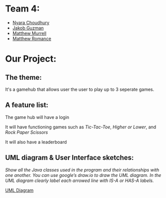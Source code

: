 # Team 4:
- [Nyara Choudhury](https://github.com/nyarac)
- [Jakob Guzman](https://github.com/guzmjo)
- [Matthew Murrell](https://github.com/murrmc)
- [Matthew Romance](https://github.com/romamc62)

# Our Project:
## The theme: 

It's a gamehub that allows user the user to play up to 3 seperate games.

## A feature list: 

The game hub will have a login

It will have functioning games such as *Tic-Tac-Toe*, *Higher or Lower*, and *Rock Paper Scissors*

It will also have a leaderboard
## UML diagram & User Interface sketches:
*Show all the Java classes used in the program and their relationships with one another. You can use google’s draw.io to draw the UML diagram. In the UML diagram clearly label each arrowed line with IS-A or HAS-A labels.*

[UML Diagram](https://drive.google.com/file/d/19qYUSJMFpEPtuDP4WAGUdv4B_AoqjmOC/view?usp=sharing)
